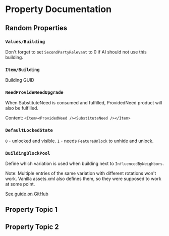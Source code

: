 # Property Documentation

## Random Properties

### `Values/Building`

Don't forget to set `SecondPartyRelevant` to 0 if AI should not use this building.

### `Item/Building`

Building GUID

### `NeedProvideNeedUpgrade`

When SubstituteNeed is consumed and fulfilled, ProvidedNeed product will also be fulfilled.

Content: `<Item><ProvidedNeed /><SubstituteNeed /></Item>`

### `DefaultLockedState`

`0` - unlocked and visible.
`1` - needs `FeatureUnlock` to unhide and unlock.

### `BuildingBlockPool`

Define which variation is used when building next to `InfluencedByNeighbors`.

Note: Multiple entries of the same variation with different rotations won't work.
Vanilla assets.xml also defines them, so they were supposed to work at some point.

[See guide on GitHub](https://github.com/anno-mods/modding-guide/blob/main/guides/variations.md)

## Property Topic 1

## Property Topic 2
